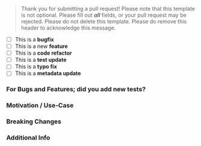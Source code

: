 > Thank you for submitting a pull request! Please note that this template is not
optional. Please fill out **_all_** fields, or your pull request may be rejected.
Please do not delete this template. Please do remove this header to acknowledge this message.

<!-- Please place an x in all [ ] that apply -->

- [ ] This is a **bugfix**
- [ ] This is a new **feature**
- [ ] This is a **code refactor**
- [ ] This is a **test update**
- [ ] This is a **typo fix**
- [ ] This is a **metadata update**

### For Bugs and Features; did you add new tests?

<!-- Please note that we won't approve your changes if you don't add tests. -->

### Motivation / Use-Case

<!--
  Please explain the **motivation** or use-case for making this change.
  What existing problem does the pull request solve?
  If this Pull Request addresses an issue, please link to the issue.
-->

### Breaking Changes

<!--
  If this PR introduces a breaking change, please describe the impact and a
  migration path for existing applications.
-->

### Additional Info
